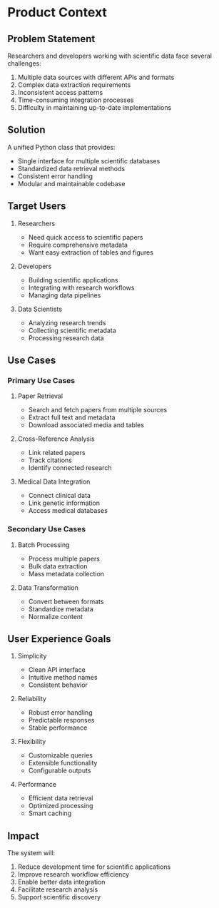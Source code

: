 # Product Context

## Problem Statement
Researchers and developers working with scientific data face several challenges:
1. Multiple data sources with different APIs and formats
2. Complex data extraction requirements
3. Inconsistent access patterns
4. Time-consuming integration processes
5. Difficulty in maintaining up-to-date implementations

## Solution
A unified Python class that provides:
- Single interface for multiple scientific databases
- Standardized data retrieval methods
- Consistent error handling
- Modular and maintainable codebase

## Target Users
1. Researchers
   - Need quick access to scientific papers
   - Require comprehensive metadata
   - Want easy extraction of tables and figures
   
2. Developers
   - Building scientific applications
   - Integrating with research workflows
   - Managing data pipelines

3. Data Scientists
   - Analyzing research trends
   - Collecting scientific metadata
   - Processing research data

## Use Cases

### Primary Use Cases
1. Paper Retrieval
   - Search and fetch papers from multiple sources
   - Extract full text and metadata
   - Download associated media and tables

2. Cross-Reference Analysis
   - Link related papers
   - Track citations
   - Identify connected research

3. Medical Data Integration
   - Connect clinical data
   - Link genetic information
   - Access medical databases

### Secondary Use Cases
1. Batch Processing
   - Process multiple papers
   - Bulk data extraction
   - Mass metadata collection

2. Data Transformation
   - Convert between formats
   - Standardize metadata
   - Normalize content

## User Experience Goals
1. Simplicity
   - Clean API interface
   - Intuitive method names
   - Consistent behavior

2. Reliability
   - Robust error handling
   - Predictable responses
   - Stable performance

3. Flexibility
   - Customizable queries
   - Extensible functionality
   - Configurable outputs

4. Performance
   - Efficient data retrieval
   - Optimized processing
   - Smart caching

## Impact
The system will:
1. Reduce development time for scientific applications
2. Improve research workflow efficiency
3. Enable better data integration
4. Facilitate research analysis
5. Support scientific discovery
